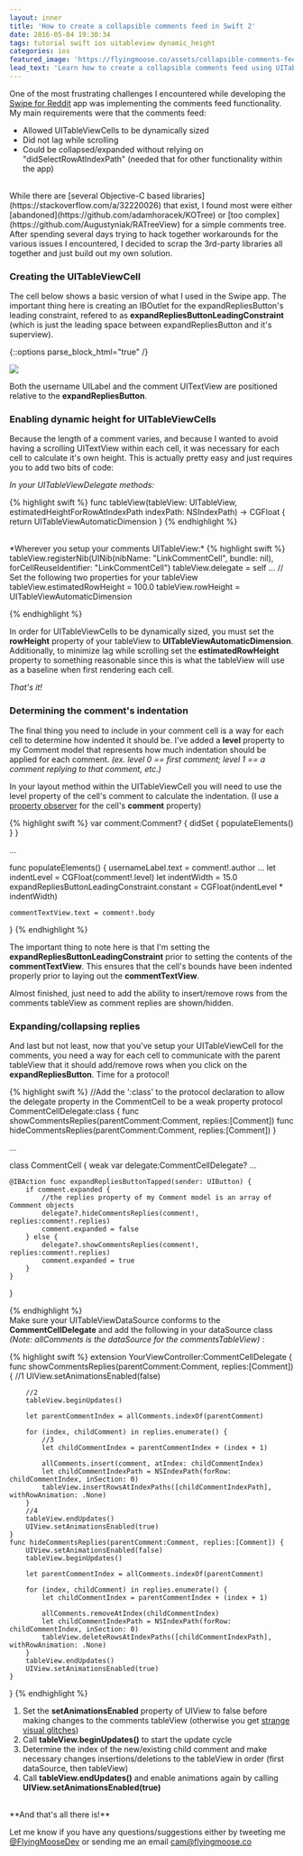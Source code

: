 ```yaml
---
layout: inner
title: 'How to create a collapsible comments feed in Swift 2'
date: 2016-05-04 19:30:34
tags: tutorial swift ios uitableview dynamic_height
categories: ios
featured_image: 'https://flyingmoose.co/assets/collapsible-comments-feed-featured.png'
lead_text: 'Learn how to create a collapsible comments feed using UITableView that includes indentation and dynamic table view cell height.'
---
```


One of the most frustrating challenges I encountered while developing the [Swipe for Reddit](https://flyingmoose.co/swipe) app was implementing the comments feed functionality. My main requirements were that the comments feed:

* Allowed UITableViewCells to be dynamically sized
* Did not lag while scrolling
* Could be collapsed/expanded without relying on "didSelectRowAtIndexPath" (needed that for other functionality within the app)

<br>
While there are [several Objective-C based libraries](https://stackoverflow.com/a/32220026) that exist, I found most were either [abandoned](https://github.com/adamhoracek/KOTree) or [too complex](https://github.com/Augustyniak/RATreeView) for a simple comments tree. After spending several days trying to hack together workarounds for the various issues I encountered, I decided to scrap the 3rd-party libraries all together and just build out my own solution.

### Creating the UITableViewCell

The cell below shows a basic version of what I used in the Swipe app. The important thing here is creating an IBOutlet for the expandRepliesButton's leading constraint, refered to as **expandRepliesButtonLeadingConstraint** (which is just the leading space between expandRepliesButton and it's superview).

{::options parse_block_html="true" /}

<img class="img-responsive" src="{{ site.data.global.url }}/assets/cell-nib.png"/>

Both the username UILabel and the comment UITextView are positioned relative to the **expandRepliesButton**.

### Enabling dynamic height for UITableViewCells

Because the length of a comment varies, and because I wanted to avoid having a scrolling UITextView within each cell, it was necessary for each cell to calculate it's own height. This is actually pretty easy and just requires you to add two bits of code:

*In your UITableViewDelegate methods:*

{% highlight swift %}
func tableView(tableView: UITableView, estimatedHeightForRowAtIndexPath indexPath: NSIndexPath) -> CGFloat {
        return UITableViewAutomaticDimension
    }
{% endhighlight %}

<br>
*Wherever you setup your comments UITableView:*
{% highlight swift %}
tableView.registerNib(UINib(nibName: "LinkCommentCell", bundle: nil), forCellReuseIdentifier: "LinkCommentCell")
tableView.delegate = self
...
// Set the following two properties for your tableView
tableView.estimatedRowHeight = 100.0
tableView.rowHeight = UITableViewAutomaticDimension

{% endhighlight %}


In order for UITableViewCells to be dynamically sized, you must set the **rowHeight** property of your tableView to **UITableViewAutomaticDimension**. Additionally, to minimize lag while scrolling set the **estimatedRowHeight** property to something reasonable since this is what the tableView will use as a baseline when first rendering each cell.

*That's it!*

### Determining the comment's indentation

The final thing you need to include in your comment cell is a way for each cell to determine how indented it should be. I've added a **level** property to my Comment model that represents how much indentation should be applied for each comment. *(ex. level 0 == first comment; level 1 == a comment replying to that comment, etc.)*

In your layout method within the UITableViewCell you will need to use the level property of the cell's comment to calculate the indentation. (I use a [property observer](https://www.hackingwithswift.com/read/8/5/property-observers-didset) for the cell's **comment** property)

{% highlight swift %}
var comment:Comment? {
	didSet {
		populateElements()
	}
}

...

func populateElements() {
	usernameLabel.text = comment!.author
	...
	let indentLevel = CGFloat(comment!.level)
	let indentWidth = 15.0
	expandRepliesButtonLeadingConstraint.constant = CGFloat(indentLevel * indentWidth)

	commentTextView.text = comment!.body
}
{% endhighlight %}

The important thing to note here is that I'm setting the **expandRepliesButtonLeadingConstraint** prior to setting the contents of the **commentTextView**. This ensures that the cell's bounds have been indented properly prior to laying out the **commentTextView**.

Almost finished, just need to add the ability to insert/remove rows from the comments tableView as comment replies are shown/hidden.

### Expanding/collapsing replies

And last but not least, now that you've setup your UITableViewCell for the comments, you need a way for each cell to communicate with the parent tableView that it should add/remove rows when you click on the **expandRepliesButton**. Time for a protocol!

{% highlight swift %}
//Add the ':class' to the protocol declaration to allow the delegate property in the CommentCell to be a weak property
protocol CommentCellDelegate:class {
	func showCommentsReplies(parentComment:Comment, replies:[Comment])
	func hideCommentsReplies(parentComment:Comment, replies:[Comment])
}

...

class CommentCell {
	weak var delegate:CommentCellDelegate?
	...

	@IBAction func expandRepliesButtonTapped(sender: UIButton) {
        if comment.expanded {
        	//the replies property of my Comment model is an array of Commment objects
            delegate?.hideCommentsReplies(comment!, replies:comment!.replies)
            comment.expanded = false
        } else {
            delegate?.showCommentsReplies(comment!, replies:comment!.replies)
            comment.expanded = true
        }
    }
}

{% endhighlight %}
<br>
Make sure your UITableViewDataSource conforms to the **CommentCellDelegate** and add the following in your dataSource class <br/>
*(Note: allComments is the dataSource for the commentsTableView)* :

{% highlight swift %}
extension YourViewController:CommentCellDelegate {
	func showCommentsReplies(parentComment:Comment, replies:[Comment]) {
		//1
		UIView.setAnimationsEnabled(false)

		//2
		tableView.beginUpdates()

		let parentCommentIndex = allComments.indexOf(parentComment)

		for (index, childComment) in replies.enumerate() {
			//3
			let childCommentIndex = parentCommentIndex + (index + 1)

			allComments.insert(comment, atIndex: childCommentIndex)
			let childCommentIndexPath = NSIndexPath(forRow: childCommentIndex, inSection: 0)
			tableView.insertRowsAtIndexPaths([childCommentIndexPath], withRowAnimation: .None)
		}
		//4
		tableView.endUpdates()
		UIView.setAnimationsEnabled(true)
	}
	func hideCommentsReplies(parentComment:Comment, replies:[Comment]) {
		UIView.setAnimationsEnabled(false)
		tableView.beginUpdates()

		let parentCommentIndex = allComments.indexOf(parentComment)

		for (index, childComment) in replies.enumerate() {
			let childCommentIndex = parentCommentIndex + (index + 1)

			allComments.removeAtIndex(childCommentIndex)
			let childCommentIndexPath = NSIndexPath(forRow: childCommentIndex, inSection: 0)
			tableView.deleteRowsAtIndexPaths([childCommentIndexPath], withRowAnimation: .None)
		}
		tableView.endUpdates()
		UIView.setAnimationsEnabled(true)
	}
}
{% endhighlight %}
<br>

1. Set the **setAnimationsEnabled** property of UIView to false before making changes to the comments tableView (otherwise you get [strange visual glitches](https://stackoverflow.com/a/9310886/5329353))
2. Call **tableView.beginUpdates()** to start the update cycle
3. Determine the index of the new/existing child comment and make necessary changes insertions/deletions to the tableView in order (first dataSource, then tableView)
4. Call **tableView.endUpdates()** and enable animations again by calling **UIView.setAnimationsEnabled(true)**

<br>
**And that's all there is!**

Let me know if you have any questions/suggestions either by tweeting me [@FlyingMooseDev](https://twitter.com/FlyingMooseDev) or sending me an email [cam@flyingmoose.co](mailto:cam@flyingmoose.co)
